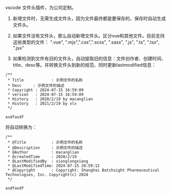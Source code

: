vscode 文件头插件，为公司定制。

1. 新增文件时，无需生成文件头，因为文件最终都是要保存的，保存时自动生成文件头。
   
2. 如果文件没有文件头，那么自动新增文件头。区分vue和其他文件。目前支持这些类型的文件：
 ".vue", ".mjs",".css",".scss", ".sass", ".js", ".ts", ".tsx", ".jsx"

3. 如果检测到文件有旧的文件头，自动提取旧的信息：文件创作者、创建时间、title、desc等。并转换文件头到新的规范、同时更新lastmodified信息：
```
/**  
 * Title            : 示例文件的名称  
 * Desc     : 示例文件的描述  
 * Copyright : 2024-07-15 16:59:09  
 * version   : 2024-07-15 16:59:09  
 * History   : 2020/2/19 by macanglian  
 * History   : 2021/2/19 by xlx  
 */

asdfasdf
 ```
将自动转换为：
```
/**
 * @Title           : 示例文件的名称
 * @Description     : 示例文件的描述
 * @Author          : macanglian
 * @createdTime     : 2020/2/19
 * @LastModifiedBy  : xionglongxiang
 * @LastModifiedTime: 2024-07-15 20:59:12
 * @Copyright       : Copyright: Shanghai Batchsight Pharmaceutical Technologies, Inc. Copyright(c) 2024
 */

asdfasdf
```
